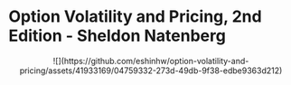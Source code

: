 # Option Volatility and Pricing, 2nd Edition - Sheldon Natenberg


<div align="center">
![](https://github.com/eshinhw/option-volatility-and-pricing/assets/41933169/04759332-273d-49db-9f38-edbe9363d212)
</div>

